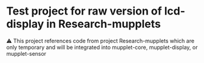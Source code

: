 Test project for raw version of lcd-display in Research-mupplets
================================================================

⚠️ This project references code from project Research-mupplets which are only temporary
and will be integrated into mupplet-core, mupplet-display, or mupplet-sensor
